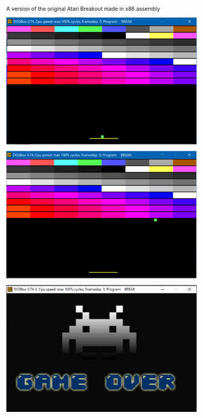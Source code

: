 A version of the original Atari Breakout made in x86 assembly

![alt text](https://raw.githubusercontent.com/Flodur871/Atari-Breakout/master/Screenshots/2.png)


![alt text](https://raw.githubusercontent.com/Flodur871/Atari-Breakout/master/Screenshots/3.png)


![alt text](https://raw.githubusercontent.com/Flodur871/Atari-Breakout/master/Screenshots/1.png)
